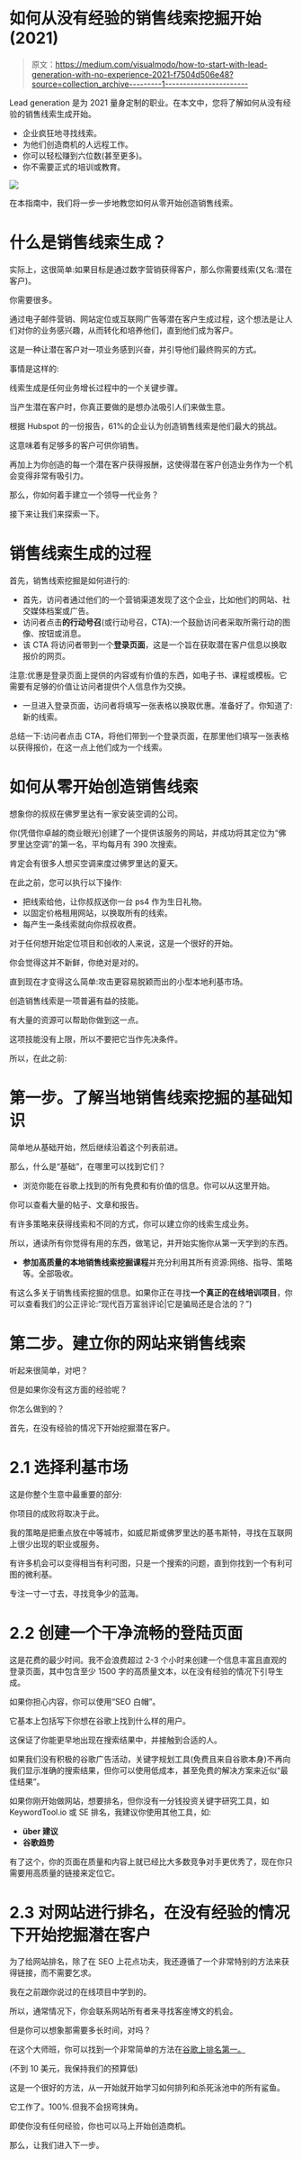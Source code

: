 # 如何从没有经验的销售线索挖掘开始(2021)

> 原文：<https://medium.com/visualmodo/how-to-start-with-lead-generation-with-no-experience-2021-f7504d506e48?source=collection_archive---------1----------------------->

Lead generation 是为 2021 量身定制的职业。在本文中，您将了解如何从没有经验的销售线索生成开始。

*   企业疯狂地寻找线索。
*   为他们创造商机的人远程工作。
*   你可以轻松赚到六位数(甚至更多)。
*   你不需要正式的培训或教育。

![](img/e7fc7ae02d9452c71c265fa8412bc0c6.png)

在本指南中，我们将一步一步地教您如何从零开始创造销售线索。

# 什么是销售线索生成？

实际上，这很简单:如果目标是通过数字营销获得客户，那么你需要线索(又名:潜在客户)。

你需要很多。

通过电子邮件营销、网站定位或互联网广告等潜在客户生成过程，这个想法是让人们对你的业务感兴趣，从而转化和培养他们，直到他们成为客户。

这是一种让潜在客户对一项业务感到兴奋，并引导他们最终购买的方式。

事情是这样的:

线索生成是任何业务增长过程中的一个关键步骤。

当产生潜在客户时，你真正要做的是想办法吸引人们来做生意。

根据 Hubspot 的一份报告，61%的企业认为创造销售线索是他们最大的挑战。

这意味着有足够多的客户可供你销售。

再加上为你创造的每一个潜在客户获得报酬，这使得潜在客户创造业务作为一个机会变得非常有吸引力。

那么，你如何着手建立一个领导一代业务？

接下来让我们来探索一下。

# 销售线索生成的过程

首先，销售线索挖掘是如何进行的:

*   首先，访问者通过他们的一个营销渠道发现了这个企业，比如他们的网站、社交媒体档案或广告。
*   访问者点击**的行动号召**(或行动号召，CTA):一个鼓励访问者采取所需行动的图像、按钮或消息。
*   该 CTA 将访问者带到一个**登录页面**，这是一个旨在获取潜在客户信息以换取报价的网页。

注意:优惠是登录页面上提供的内容或有价值的东西，如电子书、课程或模板。它需要有足够的价值让访问者提供个人信息作为交换。

*   一旦进入登录页面，访问者将填写一张表格以换取优惠。准备好了。你知道了:新的线索。

总结一下:访问者点击 CTA，将他们带到一个登录页面，在那里他们填写一张表格以获得报价，在这一点上他们成为一个线索。

# 如何从零开始创造销售线索

想象你的叔叔在佛罗里达有一家安装空调的公司。

你(凭借你卓越的商业眼光)创建了一个提供该服务的网站，并成功将其定位为“佛罗里达空调”的第一名，平均每月有 390 次搜索。

肯定会有很多人想买空调来度过佛罗里达的夏天。

在此之前，您可以执行以下操作:

*   把线索给他，让你叔叔送你一台 ps4 作为生日礼物。
*   以固定价格租用网站，以换取所有的线索。
*   每产生一条线索就向你叔叔收费。

对于任何想开始定位项目和创收的人来说，这是一个很好的开始。

你会觉得这并不新鲜，你绝对是对的。

直到现在才变得这么简单:攻击更容易脱颖而出的小型本地利基市场。

创造销售线索是一项普遍有益的技能。

有大量的资源可以帮助你做到这一点。

这项技能没有上限，所以不要把它当作先决条件。

所以，在此之前:

# 第一步。了解当地销售线索挖掘的基础知识

简单地从基础开始，然后继续沿着这个列表前进。

那么，什么是“基础”，在哪里可以找到它们？

*   浏览你能在谷歌上找到的所有免费和有价值的信息。你可以从这里开始。

你可以查看大量的帖子、文章和报告。

有许多策略来获得线索和不同的方式，你可以建立你的线索生成业务。

所以，通读所有你觉得有用的东西，做笔记，并开始实施你从第一天学到的东西。

*   **参加高质量的本地销售线索挖掘课程**并充分利用其所有资源:网络、指导、策略等。全部吸收。

有这么多关于销售线索挖掘的信息。如果你正在寻找**一个真正的在线培训项目**，你可以查看我们的公正评论:“现代百万富翁评论|它是骗局还是合法的？”)

# 第二步。建立你的网站来销售线索

听起来很简单，对吧？

但是如果你没有这方面的经验呢？

你怎么做到的？

首先，在没有经验的情况下开始挖掘潜在客户。

# 2.1 选择利基市场

这是你整个生意中最重要的部分:

你项目的成败将取决于此。

我的策略是把重点放在中等城市，如威尼斯或佛罗里达的基韦斯特，寻找在互联网上很少出现的职业或服务。

有许多机会可以变得相当有利可图，只是一个搜索的问题，直到你找到一个有利可图的微利基。

专注一寸一寸去，寻找竞争少的蓝海。

# 2.2 创建一个干净流畅的登陆页面

这是花费的最少时间。我不会浪费超过 2-3 个小时来创建一个信息丰富且直观的登录页面，其中包含至少 1500 字的高质量文本，以在没有经验的情况下引导生成。

如果你担心内容，你可以使用“SEO 白帽”。

它基本上包括写下你想在谷歌上找到什么样的用户。

这保证了你能更早地出现在搜索结果中，并接触到合适的人。

如果我们没有积极的谷歌广告活动，关键字规划工具(免费且来自谷歌本身)不再向我们显示准确的搜索结果，但你可以使用低成本，甚至免费的解决方案来近似“最佳结果”。

如果你刚开始做网站，想要排名，但你没有一分钱投资关键字研究工具，如 KeywordTool.io 或 SE 排名，我建议你使用其他工具，如:

*   **über 建议**
*   **谷歌趋势**

有了这个，你的页面在质量和内容上就已经比大多数竞争对手更优秀了，现在你只需要用高质量的链接来定位它。

# 2.3 对网站进行排名，在没有经验的情况下开始挖掘潜在客户

为了给网站排名，除了在 SEO 上花点功夫，我还遵循了一个非常特别的方法来获得链接，而不需要乞求。

我在之前跟你说过的在线项目中学到的。

所以，通常情况下，你会联系网站所有者来寻找客座博文的机会。

但是你可以想象那需要多长时间，对吗？

在这个大师班，你可以找到一个非常简单的方法在[谷歌上排名第一。](https://visualmodo.com/4-ways-ai-will-transform-the-lead-generation-process-in-the-future/)

(不到 10 美元，我保持我们的预算低)

这是一个很好的方法，从一开始就开始学习如何排列和杀死泳池中的所有鲨鱼。

它工作了。100%.但我不会拐弯抹角。

即使你没有任何经验，你也可以马上开始创造商机。

那么，让我们进入下一步。